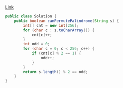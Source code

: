 [Link](https://leetcode.com/problems/palindrome-permutation/)

```java
public class Solution {
    public boolean canPermutePalindrome(String s) {
        int[] cnt = new int[256];
        for (char c : s.toCharArray()) {
            cnt[c]++;
        }
        int odd = 0;
        for (char c = 0; c < 256; c++) {
            if (cnt[c] % 2 == 1) {
                odd++;
            }
        }
        return s.length() % 2 == odd;
    }
}
```
